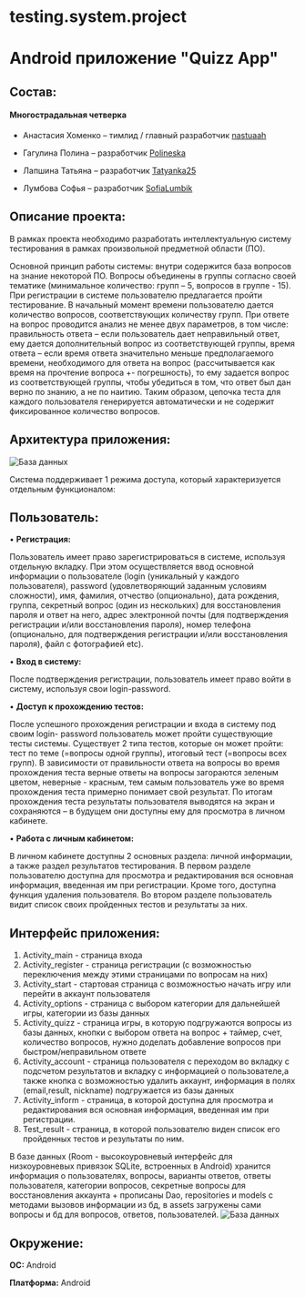 # testing.system.project
# Android приложение "Quizz App"

## **Состав:**

#### Многострадальная четверка

* Анастасия Хоменко – тимлид / главный разработчик [nastuaah](https://github.com/nastuaah)

* Гагулина Полина – разработчик [Polineska](https://github.com/Polineska)

* Лапшина Татьяна – разработчик [Tatyanka25](https://github.com/Tatyanka25)

* Лумбова Софья – разработчик [SofiaLumbik](https://github.com/SofiaLumbik)

## **Описание проекта:**
В рамках проекта необходимо разработать интеллектуальную систему тестирования в рамках
произвольной предметной области (ПО).

Основной принцип работы системы: внутри содержится база вопросов на знание некоторой ПО.
Вопросы объединены в группы согласно своей тематике (минимальное количество: групп – 5, вопросов в группе - 15).
При регистрации в системе пользователю предлагается пройти тестирование. В начальный момент времени пользователю дается количество вопросов, соответствующих количеству групп. 
При ответе на вопрос проводится анализ не менее двух параметров, в том числе: правильность ответа – если 
пользователь дает неправильный ответ, ему дается дополнительный вопрос из соответствующей группы,
время ответа – если время ответа значительно меньше предполагаемого времени, необходимого для ответа
на вопрос (рассчитывается как время на прочтение вопроса +- погрешность), то ему задается вопрос из
соответствующей группы, чтобы убедиться в том, что ответ был дан верно по знанию, а не по наитию.
Таким образом, цепочка теста для каждого пользователя генерируется автоматически и не содержит
фиксированное количество вопросов.

## Архитектура приложения:

![База данных](https://github.com/nastuaah/testing.system.project/raw/master/Arkhitektura_prilozhenia.jpg)

Система поддерживает 1 режима доступа, который характеризуется отдельным
функционалом:
## Пользователь:

   • **Регистрация:**

Пользователь имеет право зарегистрироваться в системе, используя отдельную
вкладку. При этом осуществляется ввод основной информации о пользователе (login
(уникальный у каждого пользователя), password (удовлетворяющий заданным условиям
сложности), имя, фамилия, отчество (опционально), дата рождения, группа, секретный
вопрос (один из нескольких) для восстановления пароля и ответ на него, адрес электронной
почты (для подтверждения регистрации и/или восстановления пароля), номер телефона
(опционально, для подтверждения регистрации и/или восстановления пароля), файл с
фотографией etc).

   • **Вход в систему:**

После подтверждения регистрации, пользователь имеет право войти в систему,
используя свои login-password. 

   • **Доступ к прохождению тестов:**

После успешного прохождения регистрации и входа в систему под своим login-
password пользователь может пройти существующие тесты системы. Существует 2 типа 
тестов, которые он может пройти: тест по теме (=вопросы одной группы), итоговый тест
(=вопросы всех групп). В зависимости от правильности ответа на вопросы во время прохождения теста 
верные ответы на вопросы загораются зеленым цветом, неверные - красным, тем самым пользователь уже 
во время прохождения теста примерно понимает свой результат.
По итогам прохождения теста результаты пользователя выводятся
на экран и сохраняются – в будущем они доступны ему для просмотра в личном кабинете.

   • **Работа с личным кабинетом:**

В личном кабинете доступны 2 основных раздела: личной информации, а также
раздел результатов тестирования.
В первом разделе пользователю доступна для просмотра и редактирования вся
основная информация, введенная им при регистрации. Кроме того, доступна функция
удаления пользователя.
Во втором разделе пользователь видит список своих пройденных тестов и
результаты за них.

## Интерфейс приложения:
1. Activity_main - страница входа 
2. Activity_register - страница регистрации (с возможностью переключения между этими страницами по вопросам на них)
3. Activity_start - стартовая страница с возможностью начать игру или перейти в аккаунт пользователя 
4. Activity_options - страница с выбором категории для дальнейшей игры, категории из базы данных 
5. Activity_quizz - страница игры, в которую подгружаются вопросы из базы данных, кнопки с выбором ответа на вопрос + таймер, счет, количество вопросов, нужно доделать добавление вопросов при быстром/неправильном ответе
6. Activity_account - страница пользователя с переходом во вкладку с подсчетом результатов и вкладку с информацией о пользователе,a также кнопка с возможностью удалить аккаунт,
информация в полях (email,result, nickname) подгружается из базы данных
7. Activity_inform - страница, в которой доступна для просмотра и редактирования вся основная информация, введенная им при регистрации.
8. Test_result - страница, в которой пользователю виден список его пройденных тестов и
   результаты по ним.

В базе данных (Room - высокоуровневый интерфейс для низкоуровневых привязок SQLite, встроенных в Android) хранится информация о пользователях, вопросы, варианты ответов, ответы пользователя, 
категории вопросов, секретные вопросы для восстановления аккаунта + прописаны Dao, repositories и models с методами вызовов информации из бд,
в assets загружены сами вопросы и бд для вопросов, ответов, пользователей.
![База данных](https://github.com/nastuaah/testing.system.project/raw/master/baza-dannykh_2.png)

## Окружение:
**ОС:** Android

**Платформа:** Android
